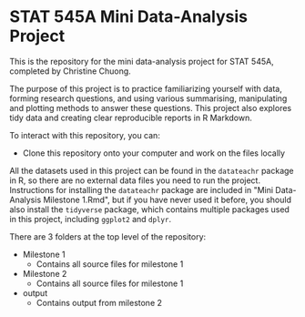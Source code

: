 # STAT 545A Mini Data-Analysis Project

This is the repository for the mini data-analysis project for STAT 545A, completed by Christine Chuong. 

The purpose of this project is to practice familiarizing yourself with data, forming research questions, and using various summarising, manipulating and plotting methods to answer these questions. This project also explores tidy data and creating clear reproducible reports in R Markdown.

To interact with this repository, you can:
* Clone this repository onto your computer and work on the files locally

All the datasets used in this project can be found in the `datateachr` package in R, so there are no external data files you need to run the project. Instructions for installing the `datateachr` package are included in "Mini Data-Analysis Milestone 1.Rmd", but if you have never used it before, you should also install the `tidyverse` package, which contains multiple packages used in this project, including `ggplot2` and `dplyr`.

There are 3 folders at the top level of the repository:
* Milestone 1
  * Contains all source files for milestone 1
* Milestone 2
  * Contains all source files for milestone 1
* output
  * Contains output from milestone 2  
